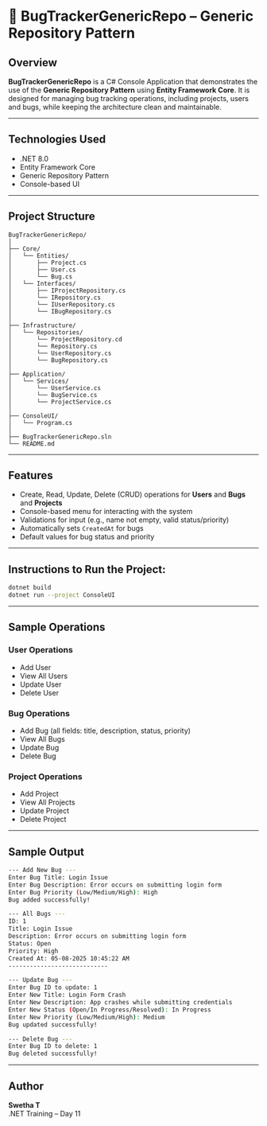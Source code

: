 # 🐞 BugTrackerGenericRepo – Generic Repository Pattern

## Overview

**BugTrackerGenericRepo** is a C# Console Application that demonstrates the use of the **Generic Repository Pattern** using **Entity Framework Core**. It is designed for managing bug tracking operations, including projects, users and bugs, while keeping the architecture clean and maintainable.

---

## Technologies Used

- .NET 8.0
- Entity Framework Core
- Generic Repository Pattern
- Console-based UI
  
---

## Project Structure

```
BugTrackerGenericRepo/
│
├── Core/
│   └── Entities/
│       ├── Project.cs
│       ├── User.cs
│       └── Bug.cs
│   └── Interfaces/
│       ├── IProjectRepository.cs
│       └── IRepository.cs
│       └── IUserRepository.cs
│       └── IBugRepository.cs
│
├── Infrastructure/
│   └── Repositories/
│       └── ProjectRepository.cd
│       └── Repository.cs
│       └── UserRepository.cs
│       └── BugRepository.cs
│
├── Application/
│   └── Services/
│       └── UserService.cs
│       └── BugService.cs
│       └── ProjectService.cs
│
├── ConsoleUI/
│   └── Program.cs
│
├── BugTrackerGenericRepo.sln
└── README.md
```

---

## Features

- Create, Read, Update, Delete (CRUD) operations for **Users** and **Bugs** and **Projects**
- Console-based menu for interacting with the system
- Validations for input (e.g., name not empty, valid status/priority)
- Automatically sets `CreatedAt` for bugs
- Default values for bug status and priority

---

## Instructions to Run the Project: 


```bash
dotnet build
dotnet run --project ConsoleUI
```

---

## Sample Operations

### User Operations

- Add User
- View All Users
- Update User
- Delete User

### Bug Operations

- Add Bug (all fields: title, description, status, priority)
- View All Bugs
- Update Bug
- Delete Bug

### Project Operations

- Add Project
- View All Projects
- Update Project
- Delete Project
---
## Sample Output

```bash
--- Add New Bug ---
Enter Bug Title: Login Issue
Enter Bug Description: Error occurs on submitting login form
Enter Bug Priority (Low/Medium/High): High
Bug added successfully!

--- All Bugs ---
ID: 1
Title: Login Issue
Description: Error occurs on submitting login form
Status: Open
Priority: High
Created At: 05-08-2025 10:45:22 AM
----------------------------

--- Update Bug ---
Enter Bug ID to update: 1
Enter New Title: Login Form Crash
Enter New Description: App crashes while submitting credentials
Enter New Status (Open/In Progress/Resolved): In Progress
Enter New Priority (Low/Medium/High): Medium
Bug updated successfully!

--- Delete Bug ---
Enter Bug ID to delete: 1
Bug deleted successfully!

```
---
## Author

**Swetha T**  
.NET Training – Day 11
